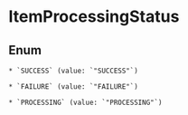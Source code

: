 
# ItemProcessingStatus

## Enum


    * `SUCCESS` (value: `"SUCCESS"`)

    * `FAILURE` (value: `"FAILURE"`)

    * `PROCESSING` (value: `"PROCESSING"`)



